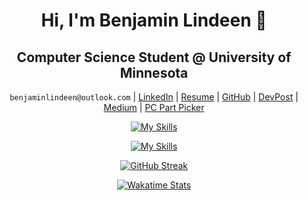 <div align="center">

# Hi, I'm Benjamin Lindeen 👋

## Computer Science Student @ University of Minnesota

`benjaminlindeen@outlook.com` | [LinkedIn](https://www.linkedin.com/in/benjaminlindeen) | [Resume](https://docs.google.com/document/d/1umGJqfcDb26GyK_wBpfdNIRu-HMwFcV4mJjp5U9vrVI/edit?usp=sharing) | [GitHub](https://github.com/BenjaminLindeen) | [DevPost](https://devpost.com/benjaminlindeen?ref_content=user-portfolio&ref_feature=portfolio&ref_medium=global-nav) | [Medium](https://medium.com/@benjaminlindeen) | [PC Part Picker](https://pcpartpicker.com/user/Asian_PC_Guy/saved/)

[![My Skills](https://skillicons.dev/icons?i=python,javascript,r,cpp,java,mysql,c,ruby,ocaml,html,css)](https://skillicons.dev)

[![My Skills](https://skillicons.dev/icons?i=react,expressjs,nodejs,pug,flask,scikitlearn,bootstrap,git,github,linux,bash,wordpress)](https://skillicons.dev)

[![GitHub Streak](https://streak-stats.demolab.com/?user=benjaminlindeen&theme=dark)](https://git.io/streak-stats)

[![Wakatime Stats](https://github-readme-stats.vercel.app/api/wakatime?username=benjaminlindeen&layout=compact&theme=radical)](https://wakatime.com/@benjaminlindeen)

</div>
